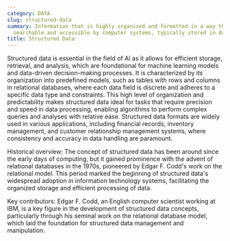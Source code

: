 ```yaml
---
category: DATA
slug: structured-data
summary: Information that is highly organized and formatted in a way that is easily
  searchable and accessible by computer systems, typically stored in databases.
title: Structured Data
---
```


Structured data is essential in the field of AI as it allows for efficient storage, retrieval, and analysis, which are foundational for machine learning models and data-driven decision-making processes. It is characterized by its organization into predefined models, such as tables with rows and columns in relational databases, where each data field is discrete and adheres to a specific data type and constraints. This high level of organization and predictability makes structured data ideal for tasks that require precision and speed in data processing, enabling algorithms to perform complex queries and analyses with relative ease. Structured data formats are widely used in various applications, including financial records, inventory management, and customer relationship management systems, where consistency and accuracy in data handling are paramount.

Historical overview: The concept of structured data has been around since the early days of computing, but it gained prominence with the advent of relational databases in the 1970s, pioneered by Edgar F. Codd's work on the relational model. This period marked the beginning of structured data's widespread adoption in information technology systems, facilitating the organized storage and efficient processing of data.

Key contributors: Edgar F. Codd, an English computer scientist working at IBM, is a key figure in the development of structured data concepts, particularly through his seminal work on the relational database model, which laid the foundation for structured data management and manipulation.